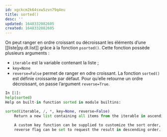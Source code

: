 ```yaml
---
id: xgckcm2k64sxw5zvn79q4eu
title: sorted()
desc: ''
updated: 1648332082605
created: 1648332082605
---
```


On peut ranger en ordre croissant ou décroissant les éléments d’une [[liste|py.dt.list]] grâce à la fonction `psorted()`. Cette fonction possède plusieurs arguments :

- `iterable` est la variable contenant la liste ;
- `key=None`
- `reverse=False` permet de ranger en odre croissant. La fonction `sorted()` est définie croissante par défaut. Pour qu’elle retourne un ordre décroissant, on passe l’argument `reverse=True`.


```python
In [1]:
help(sorted)
Help on built-in function sorted in module builtins:

sorted(iterable, /, *, key=None, reverse=False)
    Return a new list containing all items from the iterable in ascending order.
    
    A custom key function can be supplied to customize the sort order, and the
    reverse flag can be set to request the result in descending order.
```
